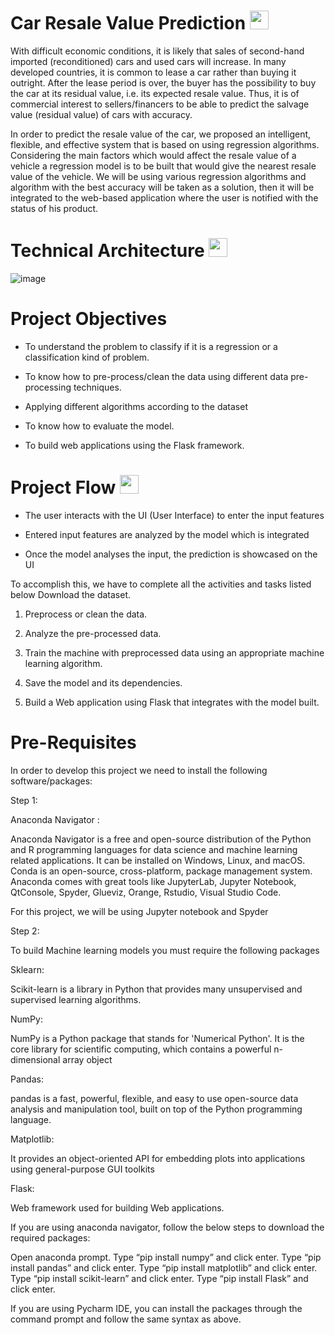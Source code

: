 # Car Resale Value Prediction  <img src="https://giphy.com/stickers/car-toycar-littlecar-kJxMsuricsWHen10r8" width="30px">

With difficult economic conditions, it is likely that sales of second-hand imported (reconditioned) cars and used cars will increase. 
In many developed countries, it is common to lease a car rather than buying it outright. After the lease period is over, the buyer has the possibility to buy the car at its residual value, i.e. its expected resale value. 
Thus, it is of commercial interest to sellers/financers to be able to predict the salvage value (residual value) of cars with accuracy.

In order to predict the resale value of the car, we proposed an intelligent, flexible, and effective system that is based on using regression algorithms. 
Considering the main factors which would affect the resale value of a vehicle a regression model is to be built that would give the nearest resale value of the vehicle. We will be using various regression algorithms and algorithm with the best accuracy will be taken as a solution, then it will be integrated to the web-based application where the user is notified with the status of his product.

# Technical Architecture <img src="https://media3.giphy.com/media/BtVpIOi3doaz3RE5w4/giphy.gif?cid=ecf05e47rkw5pzp7hc9nz6ue1646xz5f4s8ucn1gp6omn9d5&rid=giphy.gif&ct=s" width="30px">

![image](https://user-images.githubusercontent.com/67733463/190889435-b2fd85ff-d147-4650-baa6-4f6f2532b5c3.png)

# Project Objectives
* To understand the problem to classify if it is a regression or a classification kind of problem.

* To know how to pre-process/clean the data using different data pre-processing techniques.

* Applying different algorithms according to the dataset 

* To know how to evaluate the model.

* To build web applications using the Flask framework.

# Project Flow  <img src="https://media3.giphy.com/media/PiAjGFVGKd9vvhrxLa/giphy.gif?cid=ecf05e47q3eaer6sqflvudf7hihc8qzeq95zw7nga3pcbccc&rid=giphy.gif&ct=s" width="30px">


* The user interacts with the UI (User Interface) to enter the input features

* Entered input features are analyzed by the model which is integrated

* Once the model analyses the input, the prediction is showcased on the UI

To accomplish this, we have to complete all the activities and tasks listed below
Download the dataset.

1. Preprocess or clean the data.

2. Analyze the pre-processed data.

3. Train the machine with preprocessed data using an appropriate machine learning algorithm.

4. Save the model and its dependencies.

5. Build a Web application using Flask that integrates with the model built.

# Pre-Requisites
In order to develop this project we need to install the following software/packages:


Step 1:

Anaconda Navigator :

Anaconda Navigator is a free and open-source distribution of the Python and R programming languages for data science and machine learning related applications. It can be installed on Windows, Linux, and macOS. Conda is an open-source, cross-platform,  package management system. Anaconda comes with great tools like JupyterLab, Jupyter Notebook, QtConsole, Spyder, Glueviz, Orange, Rstudio, Visual Studio Code. 

For this project, we will be using Jupyter notebook and Spyder

Step 2:

To build Machine learning models you must require the following packages

Sklearn: 

Scikit-learn is a library in Python that provides many unsupervised and supervised learning algorithms.

NumPy: 

NumPy is a Python package that stands for 'Numerical Python'. It is the core library for scientific computing, which contains a powerful n-dimensional array object  

Pandas: 

pandas is a fast, powerful, flexible, and easy to use open-source data analysis and manipulation tool, built on top of the Python programming language.  

Matplotlib: 

It provides an object-oriented API for embedding plots into applications using general-purpose GUI toolkits

Flask: 

Web framework used for building Web applications. 

If you are using anaconda navigator, follow the below steps to download the required packages:

Open anaconda prompt.
Type “pip install numpy” and click enter.
Type “pip install pandas” and click enter.
Type “pip install matplotlib” and click enter.
Type “pip install scikit-learn” and click enter.
Type “pip install Flask” and click enter.

If you are using Pycharm IDE, you can install the packages through the command prompt and follow the same syntax as above.
